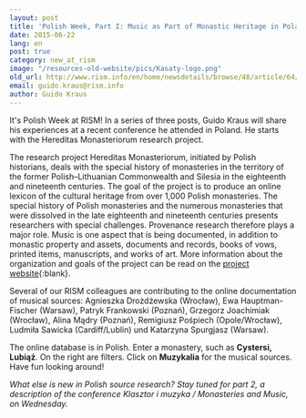 ```yaml
---
layout: post
title: 'Polish Week, Part I: Music as Part of Monastic Heritage in Poland'
date: 2015-06-22
lang: en
post: true
category: new_at_rism
image: "/resources-old-website/pics/Kasaty-logo.png"
old_url: http://www.rism.info/en/home/newsdetails/browse/48/article/64/polish-week-part-i-music-as-part-of-monastic-heritage-in-poland.html
email: guido.kraus@rism.info
author: Guido Kraus
---
```


It's Polish Week at RISM! In a series of three posts, Guido Kraus will share his experiences at a recent conference he attended in Poland. He starts with the Hereditas Monasteriorum research project.  

The research project Hereditas Monasteriorum, initiated by Polish historians, deals with the special history of monasteries in the territory of the former Polish–Lithuanian Commonwealth and Silesia in the eighteenth and nineteenth centuries. The goal of the project is to produce an online lexicon of the cultural heritage from over 1,000 Polish monasteries. The special history of Polish monasteries and the numerous monasteries that were dissolved in the late eighteenth and nineteenth centuries presents researchers with special challenges. Provenance research therefore plays a major role. Music is one aspect that is being documented, in addition to monastic property and assets, documents and records, books of vows, printed items, manuscripts, and works of art. More information about the organization and goals of the project can be read on the [project website](http://www.kasaty.uni.wroc.pl/projekt/){:blank}.  

Several of our RISM colleagues are contributing to the online documentation of musical sources: Agnieszka Drożdżewska (Wrocław), Ewa Hauptman-Fischer (Warsaw), Patryk Frankowski (Poznań), Grzegorz Joachimiak (Wrocław), Alina Mądry (Poznań), Remigiusz Pośpiech (Opole/Wrocław), Ludmiła Sawicka (Cardiff/Lublin) und Katarzyna Spurgjasz (Warsaw).


The online database is in Polish. Enter a monastery, such as **Cystersi, Lubiąż**. On the right are filters. Click on **Muzykalia** for the musical sources. Have fun looking around!


_What else is new in Polish source research? Stay tuned for part 2, a description of the conference Klasztor i muzyka / Monasteries and Music, on Wednesday._
